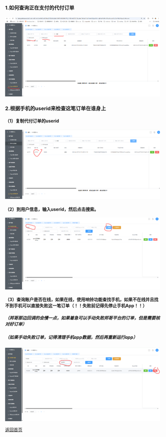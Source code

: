 

### 1.如何查询正在支付的代付订单
#### ![CheckPayouting.png](../payoutnorec/CheckPayouting.png)

### 2.根据手机的userid来检查这笔订单在谁身上

#### （1）复制代付订单的userid
![CopyPayoutUserId.png](../payoutnorec/CopyPayoutUserId.png)

#### （2）到用户信息，输入userid，然后点击搜索。
![SearchUserInfo.png](../payoutnorec/SearchUserInfo.png)

#### （3）查询账户是否在线，如果在线，使用响铃功能查找手机，如果不在线并且找不到手机可以直接失败这一笔订单（！！失败前记得先停止手机App！！）
#####  （邦哥那边回调的会慢一点，如果着急可以手动失败邦哥平台的订单，但是需要核对好订单）
#####  （如果手动失败订单，记得清理手机app数据，然后再重新运行app）
![OnlineRing.png](../payoutnorec/OnlineRing.png)

[返回首页](/README.md)
